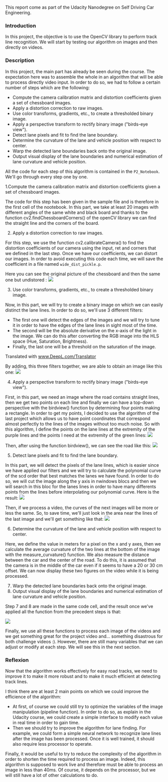 This report come as part of the Udacity Nanodegree on Self Driving Car Engineering.

### Introduction
In this project, the objective is to use the OpenCV library to perform track line recognition. We will start by testing our algorithm on images and then directly on videos.


### Description
In this project, the main part has already be seen during the course. The expectation here was to assemble the whole in an algorithm that will be able to process directly video input. In order to do so, we had to follow a certain number of steps which are the following:
  
* Compute the camera calibration matrix and distortion coefficients given a set of chessboard images.
* Apply a distortion correction to raw images.
* Use color transforms, gradients, etc., to create a thresholded binary image.
* Apply a perspective transform to rectify binary image ("birds-eye view").
* Detect lane pixels and fit to find the lane boundary.
* Determine the curvature of the lane and vehicle position with respect to center.
* Warp the detected lane boundaries back onto the original image.
* Output visual display of the lane boundaries and numerical estimation of lane curvature and vehicle position.
  
All the code for each step of this algorithm is contained in the `P2_Notebook`. We'll go through every step one by one.

1.Compute the camera calibration matrix and distortion coefficients given a set of chessboard images.

The code for this step has been given in the sample file and is therefore in the first cell of the nootebook. In this part, we take at least 20 images with different angles of the same white and black board and thanks to the function cv2.findChessboardCorners() of the openCV library we can find the straight line and the corners of the board.

2. Apply a distortion correction to raw images.

For this step, we use the function cv2.calibrateCamera() to find the distortion coefficients of our camera using the input, ret and corners that we defined in the last step.
Once we have our coefficients, we can distort our images. In order to avoid executing this code each time, we will save the coefficient in a file named `wide_dist_pickle.p`.
  
Here you can see the original picture of the chessboard and then the same one but undistored :
  ![](output_images/original.png)

3. Use color transforms, gradients, etc., to create a thresholded binary image.

Now, in this part, we will try to create a binary image on which we can easily distinct the lane lines. In order to do so, we'll use 3 different filters:
  
  - The first one will detect the edges of the images and we will try to tune it in order to have the edges of the lane lines in sight most of the time.
  - The second will be the absolute derivative on the x-axis of the light in the image. We can do this after converting the RGB image into the HLS space (Hue, Saturation, Brightness).
  - Finally, the last one will be a threshold on the saturation of the image.

Translated with www.DeepL.com/Translator
  
By adding, this three filters together, we are able to obtain an image like this one:
  ![](output_images/img_test6_after_pipeline.png)

4. Apply a perspective transform to rectify binary image ("birds-eye view").

First, in this part, we need an image where the road contains straight lines, then we get two points on each line and finally we can have a top-down perspective with the birdview() function by determining four points making a rectangle.
In order to get my points, I decided to use the algorithm of the last project which allows us to have point coordinates that correspond almost perfectly to the lines of the images without too much noise. So with this algorithm, I define the points on the lane lines at the extremity of the purple lines and the points I need at the extremity of the green lines:
![](output_images/straight_lines2_for_perspectives.png) 

Then, after using the function birdview(), we can see the road like this:
![](output_images/Undistorted_and_Warped_Image.png)  

5. Detect lane pixels and fit to find the lane boundary.

In this part, we will detect the pixels of the lane lines, which is easier since we have applied our filters and we will try to calculate the polynomial curve of the scd order that best matches the lanes we have found. In order to do so, we will cut the image along the y axis in nwindows blocs and then we will search in this bloc for the lanes lines in order to have many differents points from the lines before interpolating our polynomial curve. Here is the result:
![](output_images/detection_of_the_lanes.png) 

Then, if we process a video, the curves of the next images will be more or less the same. So, to save time, we'll just look in the area near the lines of the last image and we'll get something like that:
![](output_images/search_around_the_lanes.png) 

6. Determine the curvature of the lane and vehicle position with respect to center.

Here, we define the value in meters for a pixel on the x and y axes, then we calculate the average curvature of the two lines at the bottom of the image with the measure_curvature() function. We also measure the distance between the car and the center of the road. To do this, it is assumed that the camera is in the middle of the car even if it seems to have a 20 or 30 cm offset. We can now display these two figures on the video while it is being processed.


7. Warp the detected lane boundaries back onto the original image.
8. Output visual display of the lane boundaries and numerical estimation of lane curvature and vehicle position.

Step 7 and 8 are made in the same code cell, and the result once we've applied all the function from the precedent steps is that:

![](output_images/green_Area.png) 
  
Finally, we use all these functions to process each image of the videos and we get something great for the project video and... something disastrous for both challenge videos :). However, there are still many variables that we can adjust or modify at each step. We will see this in the next section.  

### Reflexion

Now that the algorithm works effectively for easy road tracks, we need to improve it to make it more robust and to make it much efficient at detecting track lines.

I think there are at least 2 main points on which we could improve the efficience of the algorithm:

- At first, of course we could still try to optimize the variables of the image manipulation (pipeline function). In order to do so, as explain in the Udacity course, we could create a simple interface to modify each value in real time in order to gain time.
- Then we should try to improve the algorithm for lane finding. For example, we could form a simple neural network to recognize lane lines after the image has been processed. Once it is well trained, it should also require less processor to operate.

Finally, it would be useful to try to reduce the complexity of the algorithm in order to shorten the time required to process an image. Indeed, this algorithm is supposed to work live and therefore must be able to process an image in less than 40ms. Of course, it depends on the processor, but we will still have a lot of other calculations to do.
